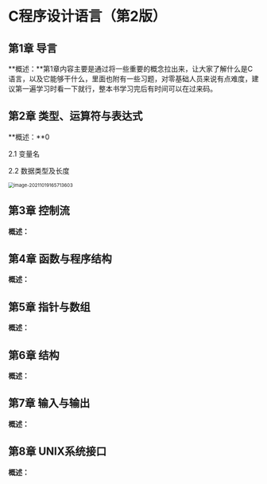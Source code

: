 # C程序设计语言（第2版）

## 第1章 导言

**概述：**第1章内容主要是通过将一些重要的概念拉出来，让大家了解什么是C语言，以及它能够干什么，里面也附有一些习题，对零基础人员来说有点难度，建议第一遍学习时看一下就行，整本书学习完后有时间可以在过来码。

## 第2章 类型、运算符与表达式

**概述：**0

2.1 变量名



2.2  数据类型及长度



<img src="C:\Users\13210\AppData\Roaming\Typora\typora-user-images\image-20211019165713603.png" alt="image-20211019165713603" style="zoom: 67%;" />



## 第3章 控制流

**概述：**



## 第4章 函数与程序结构

**概述：**



## 第5章 指针与数组

**概述：**



## 第6章 结构

**概述：**



## 第7章 输入与输出

**概述：**



## 第8章 UNIX系统接口

**概述：**


